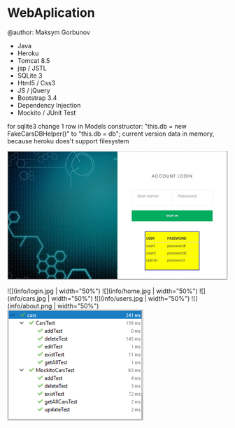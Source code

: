 # WebAplication 
@author: Maksym Gorbunov

* Java
* Heroku
* Tomcat 8.5
* jsp / JSTL
* SQLite 3
* Html5 / Css3
* JS / jQuery
* Bootstrap 3.4
* Dependency Injection
* Mockito / JUnit Test

for sqlite3 change 1 row in Models constructor:
"this.db = new FakeCarsDBHelper()" to "this.db = db";
current version data in memory, because heroku does't support filesystem     


![](info/info.gif)



![](info/login.jpg | width="50%")
![](info/home.jpg | width="50%")
![](info/cars.jpg | width="50%")
![](info/users.jpg | width="50%")
![](info/about.png | width="50%")
![](info/test.png)
  
